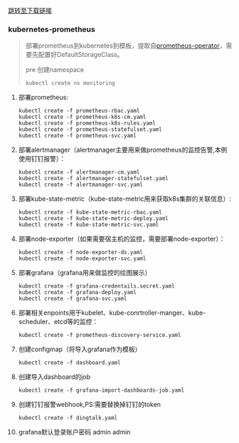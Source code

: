 [跳转至下载链接](https://github.com/w564791/Kubernetes-Cluster/tree/master/prometheus-kubernetes)

### kubernetes-prometheus

> 部署prometheus到kubernetes到模板，提取自[prometheus-operator](https://github.com/coreos/prometheus-operator)，需要先配置好DefaultStorageClass。
>
> pre 创建namespace
>
> ```
> kubectl create ns monitoring
> ```

1. 部署prometheus:

   ```
   kubectl create -f prometheus-rbac.yaml
   kubectl create -f prometheus-k8s-cm.yaml
   kubectl create -f prometheus-k8s-rules.yaml
   kubectl create -f prometheus-statefulset.yaml
   kubectl create -f prometheus-svc.yaml
   ```

2. 部署alertmanager（alertmanager主要用来做prometheus的监控告警,本例使用钉钉报警）：

   ```
   kubectl create -f alertmanager-cm.yaml
   kubectl create -f alertmanager-statefulset.yaml
   kubectl create -f alertmanager-svc.yaml
   ```

3. 部署kube-state-metric（kube-state-metric用来获取k8s集群的关联信息）:

   ```
   kubectl create -f kube-state-metric-rbac.yaml
   kubectl create -f kube-state-metric-deploy.yaml
   kubectl create -f kube-state-metric-svc.yaml
   ```

4. 部署node-exporter（如果需要宿主机的监控，需要部署node-exporter）：

   ```
   kubectl create -f node-exporter-ds.yaml
   kubectl create -f node-exporter-svc.yaml
   ```

5. 部署grafana（grafana用来做监控的绘图展示）

   ```
   kubectl create -f grafana-credentails.secret.yaml
   kubectl create -f grafana-deploy.yaml
   kubectl create -f grafana-svc.yaml
   ```

6. 部署相关enpoints用于kubelet、kube-conrtroller-manger、kube-scheduler、etcd等的监控：

   ```
   kubectl create -f prometheus-discovery-service.yaml
   ```

7. 创建configmap（将导入grafana作为模板）

   ```
   kubectl create -f dashboard.yaml
   ```

8. 创建导入dashboard的job

   ```
   kubectl create -f grafana-import-dashboards-job.yaml
   ```

9. 创建钉钉报警webhook,PS:需要替换掉钉钉的token

   ```
   kubectl create -f dingtalk.yaml
   ```

10. grafana默认登录账户密码 admin admin



